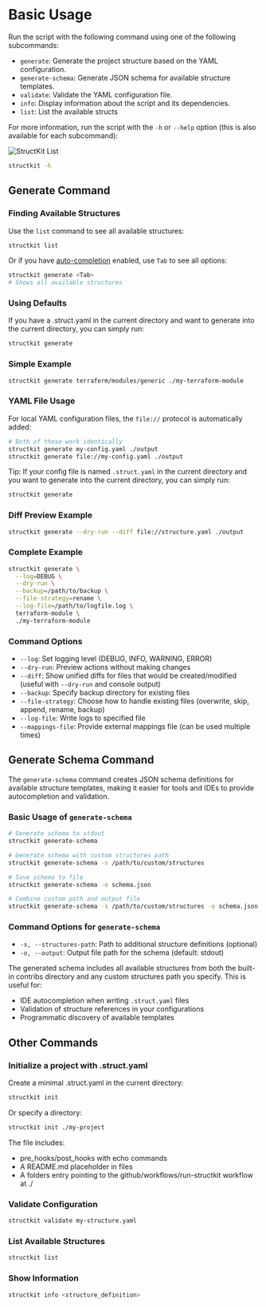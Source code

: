 # Basic Usage

Run the script with the following command using one of the following subcommands:

- `generate`: Generate the project structure based on the YAML configuration.
- `generate-schema`: Generate JSON schema for available structure templates.
- `validate`: Validate the YAML configuration file.
- `info`: Display information about the script and its dependencies.
- `list`: List the available structs

For more information, run the script with the `-h` or `--help` option (this is also available for each subcommand):

![StructKit List](./vhs/basic-usage.gif)

```sh
structkit -h
```

## Generate Command

### Finding Available Structures

Use the `list` command to see all available structures:

```sh
structkit list
```

Or if you have [auto-completion](completion.md) enabled, use `Tab` to see all options:

```sh
structkit generate <Tab>
# Shows all available structures
```

### Using Defaults

If you have a .struct.yaml in the current directory and want to generate into the current directory, you can simply run:

```sh
structkit generate
```

### Simple Example

```sh
structkit generate terraform/modules/generic ./my-terraform-module
```

### YAML File Usage

For local YAML configuration files, the `file://` protocol is automatically added:

```sh
# Both of these work identically
structkit generate my-config.yaml ./output
structkit generate file://my-config.yaml ./output
```

Tip: If your config file is named `.struct.yaml` in the current directory and you want to generate into the current directory, you can simply run:

```sh
structkit generate
```

### Diff Preview Example

```sh
structkit generate --dry-run --diff file://structure.yaml ./output
```

### Complete Example

```sh
structkit generate \
  --log=DEBUG \
  --dry-run \
  --backup=/path/to/backup \
  --file-strategy=rename \
  --log-file=/path/to/logfile.log \
  terraform-module \
  ./my-terraform-module
```

### Command Options

- `--log`: Set logging level (DEBUG, INFO, WARNING, ERROR)
- `--dry-run`: Preview actions without making changes
- `--diff`: Show unified diffs for files that would be created/modified (useful with `--dry-run` and console output)
- `--backup`: Specify backup directory for existing files
- `--file-strategy`: Choose how to handle existing files (overwrite, skip, append, rename, backup)
- `--log-file`: Write logs to specified file
- `--mappings-file`: Provide external mappings file (can be used multiple times)

## Generate Schema Command

The `generate-schema` command creates JSON schema definitions for available structure templates, making it easier for tools and IDEs to provide autocompletion and validation.

### Basic Usage of `generate-schema`

```sh
# Generate schema to stdout
structkit generate-schema

# Generate schema with custom structures path
structkit generate-schema -s /path/to/custom/structures

# Save schema to file
structkit generate-schema -o schema.json

# Combine custom path and output file
structkit generate-schema -s /path/to/custom/structures -o schema.json
```

### Command Options for `generate-schema`

- `-s, --structures-path`: Path to additional structure definitions (optional)
- `-o, --output`: Output file path for the schema (default: stdout)

The generated schema includes all available structures from both the built-in contribs directory and any custom structures path you specify. This is useful for:

- IDE autocompletion when writing `.struct.yaml` files
- Validation of structure references in your configurations
- Programmatic discovery of available templates

## Other Commands

### Initialize a project with .struct.yaml

Create a minimal .struct.yaml in the current directory:

```sh
structkit init
```

Or specify a directory:

```sh
structkit init ./my-project
```

The file includes:

- pre_hooks/post_hooks with echo commands
- A README.md placeholder in files
- A folders entry pointing to the github/workflows/run-structkit workflow at ./

### Validate Configuration

```sh
structkit validate my-structure.yaml
```

### List Available Structures

```sh
structkit list
```

### Show Information

```sh
structkit info <structure_definition>
```
